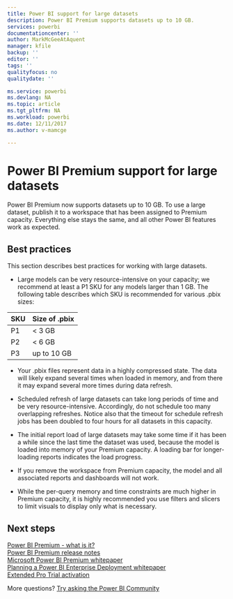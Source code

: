 ```yaml
---
title: Power BI support for large datasets
description: Power BI Premium supports datasets up to 10 GB.
services: powerbi
documentationcenter: ''
author: MarkMcGeeAtAquent
manager: kfile
backup: ''
editor: ''
tags: ''
qualityfocus: no
qualitydate: ''

ms.service: powerbi
ms.devlang: NA
ms.topic: article
ms.tgt_pltfrm: NA
ms.workload: powerbi
ms.date: 12/11/2017
ms.author: v-mamcge

---
```


# Power BI Premium support for large datasets

Power BI Premium now supports datasets up to 10 GB. To use a large dataset, publish it to a workspace that has been assigned to Premium capacity. Everything else stays the same, and all other Power BI features work as expected.
 
## Best practices

This section describes best practices for working with large datasets.

- Large models can be very resource-intensive on your capacity; we recommend at least a P1 SKU for any models larger than 1 GB. The following table describes which SKU is recommended for various .pbix sizes:


|SKU  |Size of .pbix   |
|---------|---------|
|P1     | < 3 GB        |
|P2     | < 6 GB        |
|P3     | up to 10 GB   |



- Your .pbix files represent data in a highly compressed state. The data will likely expand several times when loaded in memory, and from there it may expand several more times during data refresh.

- Scheduled refresh of large datasets can take long periods of time and be very resource-intensive. Accordingly, do not schedule too many overlapping refreshes. Notice also that the timeout for schedule refresh jobs has been doubled to four hours for all datasets in this capacity.

- The initial report load of large datasets may take some time if it has been a while since the last time the dataset was used, because the model is loaded into memory of your Premium capacity. A loading bar for longer-loading reports indicates the load progress.

- If you remove the workspace from Premium capacity, the model and all associated reports and dashboards will not work.

- While the per-query memory and time constraints are much higher in Premium capacity, it is highly recommended you use filters and slicers to limit visuals to display only what is necessary.

## Next steps
[Power BI Premium - what is it?](service-premium.md)  
[Power BI Premium release notes](service-premium-release-notes.md)  
[Microsoft Power BI Premium whitepaper](https://aka.ms/pbipremiumwhitepaper)  
[Planning a Power BI Enterprise Deployment whitepaper](https://aka.ms/pbienterprisedeploy)  
[Extended Pro Trial activation](service-extended-pro-trial.md)  

More questions? [Try asking the Power BI Community](https://community.powerbi.com/)

